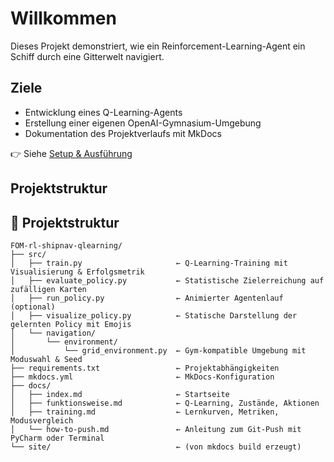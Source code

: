 # Willkommen

Dieses Projekt demonstriert, wie ein Reinforcement-Learning-Agent ein Schiff durch eine Gitterwelt navigiert.

## Ziele
- Entwicklung eines Q-Learning-Agents
- Erstellung einer eigenen OpenAI-Gymnasium-Umgebung
- Dokumentation des Projektverlaufs mit MkDocs

👉 Siehe [Setup & Ausführung](setup.md)

## Projektstruktur

## 📁 Projektstruktur

```text
FOM-rl-shipnav-qlearning/
├── src/
│   ├── train.py                     ← Q-Learning-Training mit Visualisierung & Erfolgsmetrik
│   ├── evaluate_policy.py           ← Statistische Zielerreichung auf zufälligen Karten
│   ├── run_policy.py                ← Animierter Agentenlauf (optional)
│   ├── visualize_policy.py          ← Statische Darstellung der gelernten Policy mit Emojis
│   └── navigation/
│       └── environment/
│           └── grid_environment.py  ← Gym-kompatible Umgebung mit Moduswahl & Seed
├── requirements.txt                 ← Projektabhängigkeiten
├── mkdocs.yml                       ← MkDocs-Konfiguration
├── docs/
│   ├── index.md                     ← Startseite
│   ├── funktionsweise.md            ← Q-Learning, Zustände, Aktionen
│   ├── training.md                  ← Lernkurven, Metriken, Modusvergleich
│   └── how-to-push.md               ← Anleitung zum Git-Push mit PyCharm oder Terminal
└── site/                            ← (von mkdocs build erzeugt)
```
